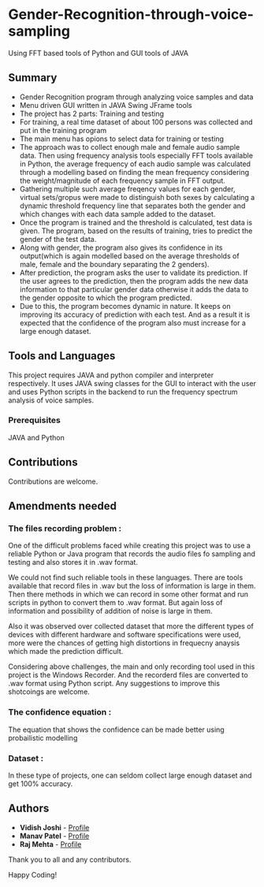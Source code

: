 # Gender-Recognition-through-voice-sampling
Using FFT based tools of Python and GUI tools of JAVA

## Summary

* Gender Recognition program through analyzing voice samples and data
* Menu driven GUI written in JAVA Swing JFrame tools
* The project has 2 parts: Training and testing
* For training, a real time dataset of about 100 persons was collected and put in the training program
* The main menu has opions to select data for training or testing
* The approach was to collect enough male and female audio sample data. Then using frequency analysis tools especially FFT tools available in Python, the average frequency of each audio sample was calculated through a modelling based on finding the mean frequency considering the weight/magnitude of each frequency sample in FFT output.
* Gathering multiple such average freqency values for each gender, virtual sets/gropus were made to distinguish both sexes by calculating a dynamic threshold frequency line that separates both the gender and which changes with each data sample added to the dataset.
* Once the program is trained and the threshold is calculated, test data is given. The program, based on the results of training, tries to predict the gender of the test data.
* Along with gender, the program also gives its confidence in its output(which is again modelled based on the average thresholds of male, female and the boundary separating the 2 genders).
* After prediction, the program asks the user to validate its prediction. If the user agrees to the prediction, then the program adds the new data information to that particular gender data otherwise it adds the data to the gender opposite to which the program predicted.
* Due to this, the program becomes dynamic in nature. It keeps on improving its accuracy of prediction with each test. And as a result it is expected that the confidence of the program also must increase for a large enough dataset.

## Tools and Languages

This project requires JAVA and python compiler and interpreter respectively. It uses JAVA swing classes for the GUI to interact with the user and uses Python scripts in the backend to run the frequency spectrum analysis of voice samples.

### Prerequisites

JAVA and Python


## Contributions

Contributions are welcome.

## Amendments needed
### The files recording problem :

One of the difficult problems faced while creating this project was to use a reliable Python or Java program that records the audio files fo sampling and testing and also stores it in .wav format.

We could not find such reliable tools in these languages. There are tools available that record files in .wav but the loss of information is large in them. Then there methods in which we can record in some other format and run scripts in python to convert them to .wav format. But again loss of information and possibility of addition of noise is large in them.

Also it was observed over collected dataset that more the different types of devices with different hardware and software specifications were used, more were the chances of getting high distortions in frequecny anaysis which made the prediction difficult.

Considering above challenges, the main and only recording tool used in this project is the Windows Recorder. And the recorderd files are converted to .wav format using Python script. Any suggestions to improve this shotcoings are welcome.

### The confidence equation :

The equation that shows the confidence can be made better using probailistic modelling

### Dataset :

In these type of projects, one can seldom collect large enough dataset and get 100% accuracy.

## Authors

* **Vidish Joshi** - [Profile](https://github.com/VidishJoshi)
* **Manav Patel** - [Profile]()
* **Raj Mehta** - [Profile]()

Thank you to all and any contributors.

Happy Coding!
